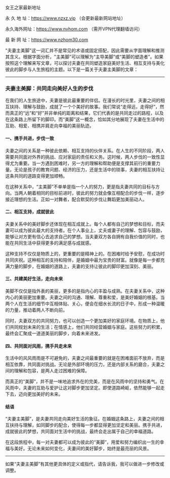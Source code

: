 女王之家最新地址

永 久 地 址：https://www.nzxz.vip （会更新最新网站地址）

永久海外网址：https://www.nvhom.com （需开VPN代理翻墙访问）

最 新 网 址：https://www.nzhom30.com



"夫妻主美脚"这一词汇并不是常见的术语或固定搭配，因此需要从字面理解和推测其含义。根据字面分析，"主美脚"可以理解为“主导美脚”或“美脚的塑造者”。如果按照这个理解来写文章，可以探讨夫妻在共同塑造家庭美好生活、相互支持与美化彼此的脚步与人生旅程的主题。以下是一篇关于夫妻主美脚的文章：

---

### 夫妻主美脚：共同走向美好人生的步伐

在我们的人生旅途中，夫妻是彼此最重要的伴侣。在漫长的时光里，夫妻之间的相互扶持、理解与鼓励，成就了一个个美好的故事。我们常说“走得远，走得好”，然而真正的“远”和“好”并非单纯的距离和结果，它们代表的是共同走过的路程，以及在这条路上所留下的脚印。而“美脚”这一概念，恰如其分地展现了夫妻在生活中的互助、相爱、相携并肩走向幸福的美丽轨迹。

#### 一、携手共进，步伐一致

夫妻之间的关系是一种彼此依赖、相互支持的伙伴关系。在人生的不同阶段，两人需要共同面对外界的挑战、应对家庭的责任和义务。这时候，两人步伐的一致性显得尤为重要。当一方遇到困难时，另一方的理解和帮助便是支撑其前行的重要力量。无论是孩子的教育问题、经济的压力，还是生活中的琐事，夫妻的相互扶持让这条共同的道路变得更加顺畅。

在这种关系中，“主美脚”不单单是指一个人的努力，更是指夫妻共同的目标与方向。当两人朝着相同的目标前进时，彼此的努力就会像互相配合的步伐一样，逐步接近理想的生活。正如一对舞者，配合默契的步伐让舞蹈更加美丽动人。

#### 二、相互支持，成就彼此

夫妻关系中的美好脚步还体现在相互成就上。每个人都有自己的梦想和目标，而夫妻可以成为彼此最大的支持者。在个人事业上，丈夫或妻子的理解、包容与鼓励，能够让对方更有信心去追求自己的梦想。当夫妻双方各自拥有自我价值的同时，也能在共同生活中获得更多的满足感与成就感。

这种支持不仅仅是物质上的，更重要的是精神上的。在困难时给予安慰，在成功时共同庆祝。这种相互的支持和陪伴，是婚姻中最为宝贵的财富。就像是每一步都充满力量的脚步，在婚姻的道路上，夫妻的支持让彼此的脚印更加深刻、美丽。

#### 三、共建美好生活，走向未来

美脚不仅仅是指外表的美丽，更多的是指内心的丰盈与成熟。在夫妻关系中，这种内心的美丽更加重要。夫妻之间的沟通、理解、尊重和爱，是美好婚姻的根基。当两个人在生活的细节中互相体贴、关心，便会在细水长流的日子中，形成一种温暖的力量，推动着两人不断向前。

同时，夫妻双方的共同努力，也可以创造一个更加美好的家庭环境。在物质上，他们共同规划未来的生活；在情感上，他们共同经营婚姻与家庭。这些努力的积累，最终会汇聚成一道道美丽的脚步，向着未来进发。

#### 四、共同面对风雨，携手共走未来

生活中的风风雨雨是不可避免的，夫妻之间最重要的就是在困难面前不放弃，而是相互依靠，共同面对挑战。无论是外部环境的压力，还是内部关系的磨合，夫妻之间的理解和包容，是两人走过困难的保障。

而真正的“美脚”，并不是一味地追求外在的完美，而是在风雨中的坚持和勇气。在风雨中，夫妻的互助与爱护让这对脚步更加坚定。即使道路崎岖，依然能够一起走下去，迈向更加美好的未来。

#### 结语

“夫妻主美脚”，是夫妻共同走向美好生活的象征。在婚姻这条路上，夫妻之间的相互扶持与理解，如同脚步的配合，使得每一步都显得更加坚定和美丽。携手共进，成就彼此的梦想，共同面对生活中的挑战，最终会走出属于自己的幸福道路。

在这段旅程中，每一对夫妻都可以成为彼此的“美脚”，用爱和努力编织出一生的幸福与美好。无论未来如何变化，夫妻间的美好脚步，始终是最亮丽的风景。

---

如果“夫妻主美脚”有其他更具体的定义或指代，请告诉我，我可以做进一步修改或调整。
